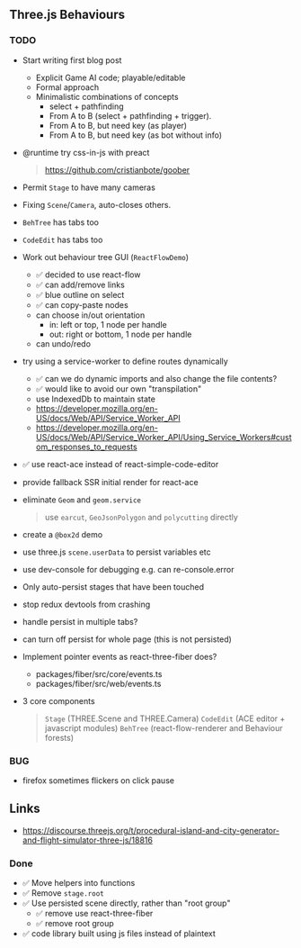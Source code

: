 ## Three.js Behaviours

### TODO

- Start writing first blog post
  - Explicit Game AI code; playable/editable
  - Formal approach
  - Minimalistic combinations of concepts
    - select + pathfinding
    - From A to B (select + pathfinding + trigger).
    - From A to B, but need key (as player)
    - From A to B, but need key (as bot without info)

- @runtime try css-in-js with preact
  > https://github.com/cristianbote/goober

- Permit `Stage` to have many cameras
- Fixing `Scene`/`Camera`, auto-closes others.
- `BehTree` has tabs too
- `CodeEdit` has tabs too

- Work out behaviour tree GUI (`ReactFlowDemo`)
  - ✅ decided to use react-flow
  - ✅ can add/remove links
  - ✅ blue outline on select
  - ✅ can copy-paste nodes
  - can choose in/out orientation
    - in: left or top, 1 node per handle
    - out: right or bottom, 1 node per handle
  - can undo/redo

- try using a service-worker to define routes dynamically
  - ✅ can we do dynamic imports and also change the file contents?
  - ✅ would like to avoid our own "transpilation"
  - use IndexedDb to maintain state
  - https://developer.mozilla.org/en-US/docs/Web/API/Service_Worker_API
  - https://developer.mozilla.org/en-US/docs/Web/API/Service_Worker_API/Using_Service_Workers#custom_responses_to_requests


- ✅ use react-ace instead of react-simple-code-editor
- provide fallback SSR initial render for react-ace

- eliminate `Geom` and `geom.service`
  > use `earcut`, `GeoJsonPolygon` and `polycutting` directly

- create a `@box2d` demo
- use three.js `scene.userData` to persist variables etc
- use dev-console for debugging e.g. can re-console.error

- Only auto-persist stages that have been touched
- stop redux devtools from crashing
- handle persist in multiple tabs?
- can turn off persist for whole page (this is not persisted)
- Implement pointer events as react-three-fiber does?
  - packages/fiber/src/core/events.ts
  - packages/fiber/src/web/events.ts

- 3 core components
  > `Stage` (THREE.Scene and THREE.Camera)
  > `CodeEdit` (ACE editor + javascript modules)
  > `BehTree` (react-flow-renderer and Behaviour forests)

### BUG

- firefox sometimes flickers on click pause

## Links

- https://discourse.threejs.org/t/procedural-island-and-city-generator-and-flight-simulator-three-js/18816

### Done

- ✅ Move helpers into functions
- ✅ Remove `stage.root`
- ✅ Use persisted scene directly, rather than "root group"
  - ✅ remove use react-three-fiber
  - ✅ remove root group
- ✅ code library built using js files instead of plaintext
